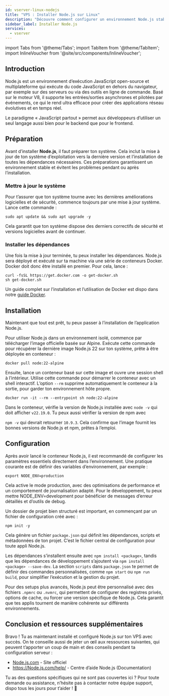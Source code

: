 ```yaml
---
id: vserver-linux-nodejs
title: "VPS : Installer Node.js sur Linux"
description: "Découvre comment configurer un environnement Node.js stable pour des applications évolutives en temps réel avec Docker et la préparation du système → En savoir plus maintenant"
sidebar_label: Installer Node.js
services:
  - vserver
---
```


import Tabs from '@theme/Tabs';
import TabItem from '@theme/TabItem';
import InlineVoucher from '@site/src/components/InlineVoucher';

## Introduction

Node.js est un environnement d’exécution JavaScript open-source et multiplateforme qui exécute du code JavaScript en dehors du navigateur, par exemple sur des serveurs ou via des outils en ligne de commande. Basé sur le moteur V8, il supporte les entrées/sorties asynchrones et pilotées par événements, ce qui le rend ultra efficace pour créer des applications réseau évolutives et en temps réel.

Le paradigme « JavaScript partout » permet aux développeurs d’utiliser un seul langage aussi bien pour le backend que pour le frontend.

<InlineVoucher />

## Préparation

Avant d’installer **Node.js**, il faut préparer ton système. Cela inclut la mise à jour de ton système d’exploitation vers la dernière version et l’installation de toutes les dépendances nécessaires. Ces préparations garantissent un environnement stable et évitent les problèmes pendant ou après l’installation.

### Mettre à jour le système
Pour t’assurer que ton système tourne avec les dernières améliorations logicielles et de sécurité, commence toujours par une mise à jour système. Lance cette commande :

```
sudo apt update && sudo apt upgrade -y
```
Cela garantit que ton système dispose des derniers correctifs de sécurité et versions logicielles avant de continuer.

### Installer les dépendances
Une fois la mise à jour terminée, tu peux installer les dépendances. Node.js sera déployé et exécuté sur ta machine via une série de conteneurs Docker. Docker doit donc être installé en premier. Pour cela, lance :

```
curl -fsSL https://get.docker.com -o get-docker.sh
sh get-docker.sh
```

Un guide complet sur l’installation et l’utilisation de Docker est dispo dans notre [guide Docker](vserver-linux-docker.md).

## Installation

Maintenant que tout est prêt, tu peux passer à l’installation de l’application Node.js.

Pour utiliser Node.js dans un environnement isolé, commence par télécharger l’image officielle basée sur Alpine. Exécute cette commande pour récupérer la dernière image Node.js 22 sur ton système, prête à être déployée en conteneur :

```
docker pull node:22-alpine
```

Ensuite, lance un conteneur basé sur cette image et ouvre une session shell à l’intérieur. Utilise cette commande pour démarrer le conteneur avec un shell interactif. L’option `--rm` supprime automatiquement le conteneur à la sortie, pour garder ton environnement hôte propre.

```
docker run -it --rm --entrypoint sh node:22-alpine
```

Dans le conteneur, vérifie la version de Node.js installée avec `node -v` qui doit afficher `v22.19.0`. Tu peux aussi vérifier la version de npm avec

`npm -v` qui devrait retourner `10.9.3`. Cela confirme que l’image fournit les bonnes versions de Node.js et npm, prêtes à l’emploi.

## Configuration

Après avoir lancé le conteneur Node.js, il est recommandé de configurer les paramètres essentiels directement dans l’environnement. Une pratique courante est de définir des variables d’environnement, par exemple :

```
export NODE_ENV=production
```

Cela active le mode production, avec des optimisations de performance et un comportement de journalisation adapté. Pour le développement, tu peux mettre NODE_ENV=development pour bénéficier de messages d’erreur détaillés et d’outils de debug.

Un dossier de projet bien structuré est important, en commençant par un fichier de configuration créé avec :

```
npm init -y
```

Cela génère un fichier `package.json` qui définit les dépendances, scripts et métadonnées de ton projet. C’est le fichier central de configuration pour toute appli Node.js.

Les dépendances s’installent ensuite avec `npm install <package>`, tandis que les dépendances de développement s’ajoutent via `npm install <package> --save-dev`. La section `scripts` dans `package.json` te permet de définir des commandes personnalisées, comme `npm start` ou `npm run build`, pour simplifier l’exécution et la gestion du projet.

Pour des setups plus avancés, Node.js peut être personnalisé avec des fichiers `.npmrc` ou `.nvmrc`, qui permettent de configurer des registres privés, options de cache, ou forcer une version spécifique de Node.js. Cela garantit que tes applis tournent de manière cohérente sur différents environnements.

## Conclusion et ressources supplémentaires

Bravo ! Tu as maintenant installé et configuré Node.js sur ton VPS avec succès. On te conseille aussi de jeter un œil aux ressources suivantes, qui peuvent t’apporter un coup de main et des conseils pendant ta configuration serveur :

- [Node.js.com](https://Node.js.com/) - Site officiel
- https://Node.js.com/help/ - Centre d’aide Node.js (Documentation)

Tu as des questions spécifiques qui ne sont pas couvertes ici ? Pour toute demande ou assistance, n’hésite pas à contacter notre équipe support, dispo tous les jours pour t’aider ! 🙂